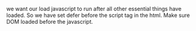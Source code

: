 we want our load javascript to run after all other essential things have loaded. So we have set defer before the script tag in the html.
Make sure DOM loaded before the javascript.

